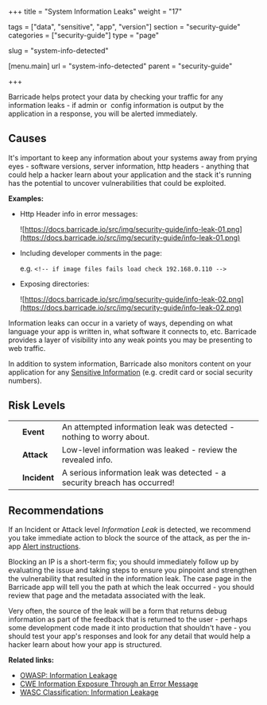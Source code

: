 +++
title = "System Information Leaks"
weight = "17"

tags = ["data", "sensitive", "app", "version"]
section = "security-guide"
categories = ["security-guide"]
type = "page"

slug = "system-info-detected"

[menu.main]
    url = "system-info-detected"
    parent = "security-guide"

+++

Barricade helps protect your data by checking your traffic for any information leaks - if admin or  config information is output by the application in a response, you will be alerted immediately.

## Causes

It's important to keep any information about your systems away from prying eyes - software versions, server information, http headers - anything that could help a hacker learn about your application and the stack it's running has the potential to uncover vulnerabilities that could be exploited.

**Examples:**

*   Http Header info in error messages:  

    ![https://docs.barricade.io/src/img/security-guide/info-leak-01.png](https://docs.barricade.io/src/img/security-guide/info-leak-01.png)  

*   Including developer comments in the page:  

    e.g. `<!-- if image files fails load check 192.168.0.110 -->`   

*   Exposing directories:  

    ![https://docs.barricade.io/src/img/security-guide/info-leak-02.png](https://docs.barricade.io/src/img/security-guide/info-leak-02.png)

Information leaks can occur in a variety of ways, depending on what language your app is written in, what software it connects to, etc. Barricade provides a layer of visibility into any weak points you may be presenting to web traffic.

In addition to system information, Barricade also monitors content on your application for any [Sensitive Information](#sensitive-info-detected) (e.g. credit card or social security numbers). 

## Risk Levels

<table class="risk">
<tbody>
<tr>
<td><em> </em></td>
<td><strong>Event</strong></td>
<td>An attempted information leak was detected - nothing to worry about.</td>
<td> </td>
</tr>
<tr>
<td><em> </em></td>
<td><strong>Attack</strong></td>
<td>Low-level information was leaked - review the revealed info.</td>
</tr>
<tr>
<td><em> </em></td>
<td><strong>Incident</strong></td>
<td>A serious information leak was detected - a security breach has occurred!</td>
</tr>
</tbody>
</table>

## Recommendations

If an Incident or Attack level _Information Leak_ is detected, we recommend you take immediate action to block the source of the attack, as per the in-app [Alert instructions](https://app.barricade.io/alert). 

Blocking an IP is a short-term fix; you should immediately follow up by evaluating the issue and taking steps to ensure you pinpoint and strengthen the vulnerability that resulted in the information leak. The case page in the Barricade app will tell you the path at which the leak occurred - you should review that page and the metadata associated with the leak.

Very often, the source of the leak will be a form that returns debug information as part of the feedback that is returned to the user - perhaps some development code made it into production that shouldn't have - you should test your app's responses and look for any detail that would help a hacker learn about how your app is structured. 

**Related links:**

*   [OWASP: Information Leakage](https://www.owasp.org/index.php/Information_Leakage)
*   [CWE Information Exposure Through an Error Message](https://cwe.mitre.org/data/definitions/209.html)
*   [WASC Classification: Information Leakage](http://projects.webappsec.org/w/page/13246936/Information%20Leakage)